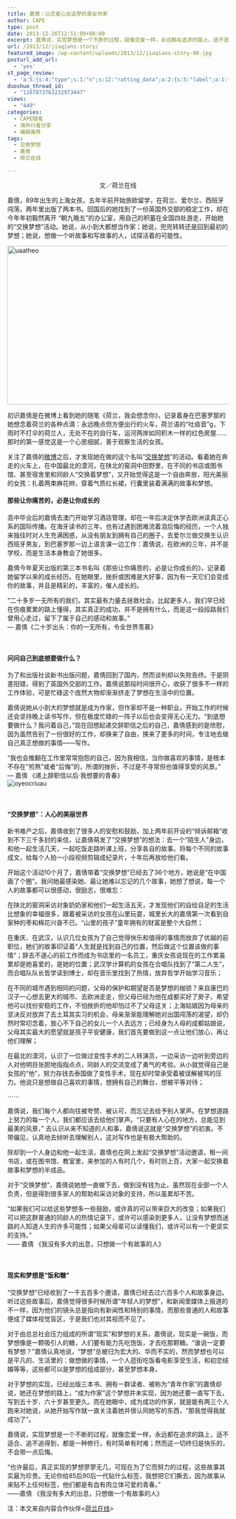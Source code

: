 ```yaml
---
title: 嘉倩：以恋爱心态追梦的美女作家
author: CAPE
type: post
date: 2013-12-26T12:51:09+00:00
excerpt: 嘉倩说，实现梦想是一个不断的过程，就像恋爱一样，永远都在追求的路上，适不适合、追不追得到，都是一种修行，有时简单有时难；然而这一切终归是快乐的，不会带一点后悔。
url: /2013/12/jiaqians-story/
featured_image: /wp-content/uploads/2013/12/jiaqians-story-00.jpg
posturl_add_url:
  - 'yes'
st_page_review:
  - 'a:5:{s:4:"type";s:1:"n";s:12:"ratting_data";a:2:{s:5:"label";a:1:{i:0;s:0:"";}s:5:"score";a:1:{i:0;s:1:"0";}}s:7:"postion";s:2:"tl";s:5:"title";s:0:"";s:11:"score_label";s:0:"";}'
duoshuo_thread_id:
  - "1167873763232973447"
views:
  - "449"
categories:
  - CAPE随笔
  - 海外行者分享
  - 编辑推荐
tags:
  - 交换梦想
  - 嘉倩
  - 荷兰在线

---
```

<p style="text-align: center;">
  文／荷兰在线
</p>

嘉倩，89年出生的上海女孩，五年半前开始旅欧留学，在荷兰、爱尔兰、西班牙闯荡，两年里出版了两本书。回国后的她找到了一份英国外交部的稳定工作，却在今年年初毅然离开 “朝九晚五”的办公室，用自己的积蓄在全国四处游走，开始她的“交换梦想”活动。她说，从小到大都想当作家；她说，兜兜转转还是回到最初的梦想；她说，想做一个听故事和写故事的人，试探活着的可能性。

[<img class="alignnone size-full wp-image-8148" alt="uaatheo" src="http://hicape.com/wp-content/uploads/2013/12/uaatheo.jpg" width="640" height="360" srcset="http://hicape.com/wp-content/uploads/2013/12/uaatheo.jpg 640w, http://hicape.com/wp-content/uploads/2013/12/uaatheo-300x168.jpg 300w" sizes="(max-width: 640px) 100vw, 640px" />][1]

初识嘉倩是在微博上看到她的随笔《荷兰，我会想念你》，记录着身在巴塞罗那的她想念着荷兰的各种点滴：永远晚点但方便出行的火车，荷兰语的“吐痰音”g，下雨时不打伞的荷兰人，无处不在的自行车，运河两岸如同积木一样的红色房屋…… 那时的第一感觉这是一个心思细腻，善于观察生活的女孩。

关注了嘉倩的<a href="http://weibo.com/mejiaqian" target="_blank">微博</a>之后，才发现她在做的这个名叫“<a href="http://www.douban.com/note/254210561/" target="_blank">交换梦想</a>”的活动。看着她在奔走的火车上，在中国最北的漠河，在陕北的窑洞中田野里，在不同的书店或图书馆、甚至宿舍里和同龄人“交换着梦想”，又开始觉得这是一个自由奔放，阳光美丽的女孩：扎着两束麻花辫，穿着气质红长裙，行囊里装着满满的故事和梦想。

#### 

#### **那些让你痛苦的，必是让你成长的**

高中毕业后的嘉倩去澳门开始学习酒店管理，却在一年后决定休学去欧洲读真正心系的国际传播。在海牙读书的三年，也有过遇到困难流着泪后悔的经历，一个人独来独往时对人生充满困惑，从没有朋友到拥有自己的圈子，去爱尔兰做交换生认识西班牙男友，到巴塞罗那一边上语言课一边工作：嘉倩说，在欧洲的三年，并不是学校，而是生活本身教会了她很多。

嘉倩今年夏天出版的第三本书名叫《那些让你痛苦的，必是让你成长的》，记录着她留学以来的成长经历。在她眼里，挫折或困难是大好事，因为有一天它们会变成你的故事，并且是精彩的，丰富的，催人成长的。

“二十多岁一无所有的我们，其实最有力量去拯救社会。比起更多人，我们早已经在伤痕累累的路上懂得，其实真正的成功，并不是拥有什么，而是这一段段路我们曾用心走过，留下了属于自己的感动和故事。”  
&#8212; 嘉倩《二十岁出头：你的一无所有，令全世界羡慕》

&nbsp;

#### 问问自己到底想要做什么？

为了和出版社谈新书出版问题，嘉倩回到了国内，然而谈判却以失败告终。于是阴差阳错，得到了英国外交部的工作。嘉倩说那段时间很开心，收获了很多不一样的工作体验，可是忙碌这个庞然大物却渐渐挤走了梦想在生活中的位置。

嘉倩说她从小到大的梦想就是成为作家，但作家却不是一种职业。开始工作的时候还会坚持晚上读书写作，但在极度忙碌的一阵子以后也会变得无心无力。“到底想要做什么？我问着自己，”现在回想起递交辞职信之后的自己，嘉倩感到的是欣慰，因为虽然告别了一份很好的工作，却换来了自由，换来了更多的时间，专注地去做自己真正想做的事情——写作。

“我也会推翻在工作里常常抱怨的自己，因为我相信，当你做喜欢的事情，是根本不存在“煎熬”或者“后悔”的，所谓的挫折，不过是不寻常但也值得享受的风景。”  
&#8212; 嘉倩 《递上辞职信以后·我想要的青春》  
![oyeocriuau][2] 

&nbsp;

#### **“交换梦想”：人心的美丽世界**

新书难产之后，嘉倩收到了很多人的安慰和鼓励，加上两年前开设的“倾诉邮箱”收到不下三千多封的来信，让嘉倩萌发了“交换梦想”的想法：去一个“陌生人”身边，和他一起生活几天，一起吃饭走路听课上班，分享各自的故事。将每个不同的故事成文，给每个人拍一小段视频剪辑成纪录片，十年后再放给他们看。

开始这个活动10个月了，嘉倩带着“交换梦想”已经去了36个地方，她说是“在中国画了个圈”。我问她最感染她、最让她难以忘记的几个故事，她想了想说，每一个人的故事都可以很感动，很励志，很难忘：

在陕北的窑洞采访对象奶奶家和他们一起生活五天，才发现他们的自给自足的生活比想象的幸福很多，跟着被采访的女孩在山里玩耍，城里长大的嘉倩第一次看到自家种的枣和棉花兴奋不已。“山里的孩子”童年拥有的财富是整个大自然；

在重庆、在武汉，认识几位女孩为了自己觉得快乐和值得的事情而放弃了优越的前职位，她们的故事印证着“人生就是找到自己的位置，然后做这个位置该做的事情”；辞去不遂心的前工作而成为书店里的一名员工，重庆女孩说现在的工作累虽累却是她喜爱的，是她的位置；武汉学计算机的女孩在合唱队找到了“第二人生”，而合唱队队长哲学读到博士，却在音乐里找到了热情，放弃哲学开始学习音乐；

在不同的城市遇到相同的问题，父母的保护和期望是否是梦想的枷锁？来自康巴的汉子一心想去更大的城市、去欧洲走走，但父母已经为他在成都买好了房子，希望他可以找份安稳的工作，不怕挫折的他却怕过不了父母这关；上海姑娘因为母亲的坚决反对放弃了去土耳其实习的机会，母亲渐渐能理解她对出国闯荡的渴望，却仍然时常叨念着，放心不下自己的女儿一个人去远方；已经身为人母的成都姑娘说，父母其实最大的愿望就是孩子平安健康，我们首先要做到这一点让他们放心，再让他们理解；

在最北的漠河，认识了一位做过变性手术的二人转演员，一边采访一边听到旁边的人对他明目张胆地指指点点，同龄人的交流变成了勇气的考验。从小就觉得自己是女孩的“他”，努力存钱去泰国做了变性手术，现在却时常承受着被误解被骂的压力。他说只是想做自己喜欢的事情，想拥有自己的舞台，想被平等对待；

⋯⋯

嘉倩说，我们每个人都向往被夸赞、被认可，而忘记去给予别人掌声。在梦想道路上努力的每一个人，我们都应该去给他们掌声。“只要有人心在的地方，总能见到最美的风景，” 去认识从来不知道的人和事，嘉倩说这就是“交换梦想”的初衷。不带偏见，认真地去倾听去理解别人，这对写作也是有极大帮助的。

除却到一个人身边和他一起生活，嘉倩也在网上发起“交换梦想”活动邀请，租一间书店，或在图书馆、教室里，来参加的人有时几个，有时则上百，大家一起交换着故事和梦想的半成品。

对于“交换梦想”，嘉倩说她想一直做下去，做到没有钱为止。虽然现在全部一个人负责，但是得到很多家人的帮助和采访对象的支持，所以虽累却不苦。

“如果我们可以给这些梦想多一些鼓励，或许真的可以带来巨大的改变；如果我们可以把这群普通的同龄人的热情记录下，或许可以感染到更多人，让没有梦想而迷路的人知道人生的许多可能性；如果父母辈可以读懂我们，或许可以有一个更坚实的支持。”  
—— 嘉倩 《我没有多大的出息，只想做一个有故事的人》

&nbsp;

#### **现实和梦想是“饭和糖”**

“交换梦想”已经收到了一千五百多个邀请，嘉倩已经去过六百多个人和故事身边。听过这些故事后，嘉倩觉得很多时候所谓“年轻人的梦想”，和新闻里媒体上报道的不一样，因为他们的镜头总是指向有新闻性和特别的事情，而那些普通的人和故事便成了媒体视觉盲区，于是我们也对其视而不见了。

对于由总总社会压力组成的所谓“现实”和梦想的关系，嘉倩说，现实是一碗饭，而梦想像是一颗吸引人的糖，人们要有能力先吃饱饭，才去吃那颗糖。“谁说一定要有梦想？”嘉倩认真地说，“梦想”总被归为宏大的、华而不实的，然而梦想也可以是平凡的、生活里的：做想做的事情，一个人逛街吃饭看电影享受生活，和初恋结婚等等，这些都可以是梦想的组成部分，甚至梦想本身。

对于梦想的实现，已经出版三本书、拥有一群读者、被称为“青年作家”的嘉倩却说，她还在梦想的路上，“成为作家”这个梦想并未实现，因为她还要一直写下去，写到五十岁、六十岁甚至更久。而在她眼中，成为成功的作家，就是能有两三个人跑来对她说，从她开始写作就一直关注着她并很认同她写的东西，“那我觉得我就成功了”。

嘉倩说，实现梦想是一个不断的过程，就像恋爱一样，永远都在追求的路上，适不适合、追不追得到，都是一种修行，有时简单有时难；然而这一切终归是快乐的，不会带一点后悔。

“也许最后，真正实现的梦想寥寥无几，可现在为了它而努力的过程，这些故事其实最为珍贵。无论你给85后90后一代贴什么标签，我想把它们撕去，因为故事从来贴不上任何标签，他们都是有血有肉立体可爱的青春。”  
——嘉倩 《我没有多大的出息，只想做一个有故事的人》

注：本文来自内容合作伙伴<<a href="http://helanonline.cn/article/7066" target="_blank">荷兰在线</a>>

 [1]: http://hicape.com/wp-content/uploads/2013/12/uaatheo.jpg
 [2]: http://pic.yupoo.com/chenluaihr_v/DpLchi6e/3Tdu7.jpg